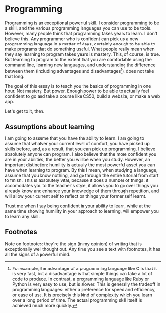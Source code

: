 # Programming

Programming is an exceptional powerful skill. I consider programming to be a skill, and the various programming languages you can use to be tools. However, many people think that programming takes years to learn. I don't believe this. Any programmer who is confident can pick up a new programming language in a matter of days, certainly enough to be able to make programs that do something useful. What people really mean when they say learning to program takes years is mastery. This, of course, is true. But learning to program to the extent that you are comfortable using the command line, learning new languages, and understanding the difference between them (including advantages and disadvantages[^1]), does not take that long. 

The goal of this essay is to teach you the basics of programming in one hour. Not mastery. But power. Enough power to be able to actually feel confident to go and take a course like CS50, build a website, or make a web app. 

Let's get to it, then.

## Assumptions about learning

I am going to assume that you have the ability to learn. I am going to assume that whatver your current level of comfort, you have picked up skills before, and, as a result, that you can pick up programming. I believe absolutely anyone can program. I also believe that the more confident you are in your abilities, the better you will be when you study. However, an important distinction: humility is actually the most powerful asset you can have when learning to program. By this I mean, when studying a language, assume that you know nothing, and go through the entire tutorial from start to finish. This is absolutely vital, because it does a number of things: it accomodates you to the teacher's style, it allows you to go over things you already know and enhance your knowledge of them through repetition, and will allow your current self to reflect on things your former self learnt. 

Trust me when I say being confident in your ability to learn, while at the same time showing humility in your approach to learning, will empower you to learn any skill.

## Footnotes 

Note on footnotes: they're the sign (in my opinion) of writing that is exceptionally well thought out. Any time you see a text with footnotes, it has all the signs of a powerful mind. 

[^1]: For example, the advantage of a programming language like C is that it is very fast, but a disadvantage is that simple things can take a lot of code to produce. In contrast, a programming language like Ruby or Python is very easy to use, but is slower. This is generally the tradeoff in programming languages: either a preference for speed and efficiency, or ease of use. It is precisely this kind of complexity which you learn over a long period of time. The actual programming skill itself is achieved much more quickly.
